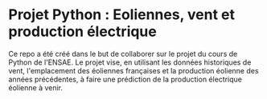 # Projet Python : Eoliennes, vent et production électrique
Ce repo a été créé dans le but de collaborer sur le projet du cours de Python de l'ENSAE.
Le projet vise, en utilisant les données historiques de vent, l'emplacement des éoliennes françaises et la production éolienne des années précédentes, à faire une prédiction de la production électrique éolienne à venir.
